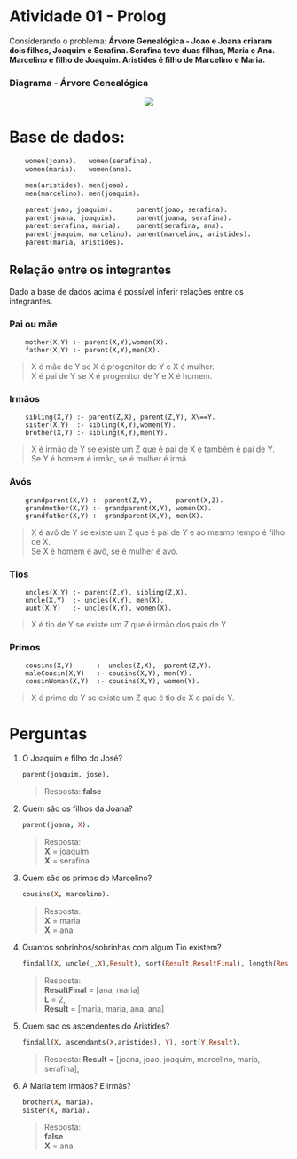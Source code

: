 # Atividade 01 - Prolog

Considerando o problema: <b> Árvore Genealógica - Joao e Joana criaram dois filhos, Joaquim e Serafina. Serafina teve duas filhas, Maria e Ana. Marcelino e filho de Joaquim. Aristides é filho de 
Marcelino e Maria.</b>

### Diagrama - Árvore Genealógica

<p align="center">
    <img src="https://user-images.githubusercontent.com/62517334/171719827-0802cca7-2724-4bb4-b709-1c721b18be7a.png">
</p>

# Base de dados:

~~~Prolog
    women(joana).	women(serafina).
    women(maria).	women(ana).

    men(aristides).	men(joao).		
    men(marcelino).	men(joaquim).

    parent(joao, joaquim).		parent(joao, serafina).
    parent(joana, joaquim).		parent(joana, serafina).
    parent(serafina, maria).	parent(serafina, ana).
    parent(joaquim, marcelino).	parent(marcelino, aristides).
    parent(maria, aristides).
~~~

## Relação entre os integrantes
Dado a base de dados acima é possível inferir relações entre os integrantes. 

### Pai ou mãe
~~~Polog
    mother(X,Y) :- parent(X,Y),women(X).
    father(X,Y) :- parent(X,Y),men(X).
~~~

>X é mãe de Y se X é progenitor de Y e X é mulher. <br/> X é pai de Y se X é progenitor de Y e X é homem. 

### Irmãos
~~~Polog
    sibling(X,Y) :- parent(Z,X), parent(Z,Y), X\==Y.
    sister(X,Y)  :- sibling(X,Y),women(Y).
    brother(X,Y) :- sibling(X,Y),men(Y).
~~~

>X é irmão de Y se existe um Z que é pai de X e também é pai de Y. <br/> Se Y é homem é irmão, se é mulher é irmã.

### Avós
~~~Polog
    grandparent(X,Y) :- parent(Z,Y),      parent(X,Z).
    grandmother(X,Y) :- grandparent(X,Y), women(X).
    grandfather(X,Y) :- grandparent(X,Y), men(X).
~~~

>X é avô de Y se existe um Z que é pai de Y e ao mesmo tempo é filho de X. <br/> Se X é homem é avô, se é mulher é avó.

### Tios
~~~Polog
    uncles(X,Y) :- parent(Z,Y), sibling(Z,X).
    uncle(X,Y)  :- uncles(X,Y), men(X).
    aunt(X,Y)   :- uncles(X,Y), women(X).
~~~

>X é tio de Y se existe um Z que é irmão dos pais de Y.

### Primos
~~~Polog
    cousins(X,Y)      :- uncles(Z,X),  parent(Z,Y).
    maleCousin(X,Y)   :- cousins(X,Y), men(Y).
    cousinWoman(X,Y)  :- cousins(X,Y), women(Y).
~~~

>X é primo de Y se existe um Z que é tio de X e pai de Y. 

# Perguntas

1. O Joaquim e filho do José?
    ~~~Prolog
    parent(joaquim, jose).
    ~~~
    > Resposta: <b>false</b>

2.  Quem são os filhos da Joana?
    ~~~Prolog
    parent(joana, X).
    ~~~
    > Resposta: <br> <b>X</b> = joaquim <br>  <b>X</b> = serafina
    
3. Quem são os primos do Marcelino?
    ~~~Prolog
    cousins(X, marcelino).
    ~~~
    > Resposta: <br> <b>X</b> = maria <br>  <b>X</b> = ana

4. Quantos sobrinhos/sobrinhas com algum Tio existem?
    ~~~Prolog
    findall(X, uncle(_,X),Result), sort(Result,ResultFinal), length(ResultFinal,L).
    ~~~
    > Resposta: <br/> <b>ResultFinal</b> = [ana, maria] <br/> <b>L</b> = 2, <br/> <b>Result</b> = [maria, maria, ana, ana]

5. Quem sao os ascendentes do Aristides?
    ~~~Prolog
    findall(X, ascendants(X,aristides), Y), sort(Y,Result).
    ~~~
    > Resposta: <b>Result</b> = [joana, joao, joaquim, marcelino, maria, serafina],

6. A Maria tem irmãos? E irmãs?
    ~~~Prolog
    brother(X, maria).
    sister(X, maria).
    ~~~
    > Resposta: <br/> <b>false</b> <br/> <b>X</b> = ana


